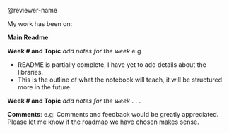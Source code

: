 @reviewer-name

My work has been on:

**Main Readme**

**Week # and Topic**
*add notes for the week*
e.g
- README is partially complete, I have yet to add details about the libraries.
- This is the outline of what the notebook will teach, it will be structured more in the future.


**Week # and Topic**
*add notes for the week*
.
.
.


**Comments**:
e.g:
Comments and feedback would be greatly appreciated. Please let me know if the roadmap we have chosen makes sense.
